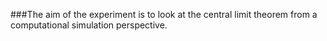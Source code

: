 ###The aim of the experiment is to look at the central limit theorem from a computational simulation perspective.
